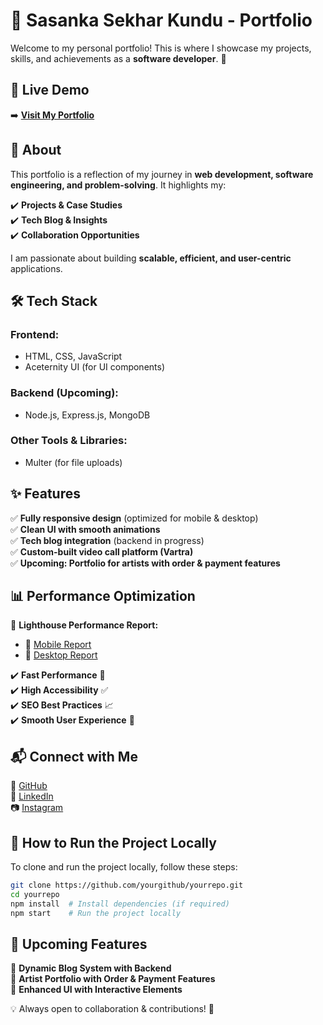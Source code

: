 
# 🌟 Sasanka Sekhar Kundu - Portfolio  

Welcome to my personal portfolio! This is where I showcase my projects, skills, and achievements as a **software developer**. 🚀  

## 🔗 Live Demo  

➡️ **[Visit My Portfolio](https://sasankawrites.netlify.app/)**  

## 📌 About  

This portfolio is a reflection of my journey in **web development, software engineering, and problem-solving**. It highlights my:  

✔️ **Projects & Case Studies**  
✔️ **Tech Blog & Insights**  
✔️ **Collaboration Opportunities**  

I am passionate about building **scalable, efficient, and user-centric** applications.  

## 🛠️ Tech Stack  

### **Frontend:**  
- HTML, CSS, JavaScript  
- Aceternity UI (for UI components)  

### **Backend (Upcoming):**  
- Node.js, Express.js, MongoDB  

### **Other Tools & Libraries:**  
- Multer (for file uploads)  

## ✨ Features  

✅ **Fully responsive design** (optimized for mobile & desktop)  
✅ **Clean UI with smooth animations**  
✅ **Tech blog integration** (backend in progress)  
✅ **Custom-built video call platform (Vartra)**  
✅ **Upcoming: Portfolio for artists with order & payment features**  

## 📊 Performance Optimization  

📄 **Lighthouse Performance Report:**  
- 🔹 [Mobile Report](https://github.com/Sasanka14/portfolio/blob/main/reports/PageSpeed%20Insights%20Portfolio%20Mobile.pdf)  
- 🔹 [Desktop Report](https://github.com/Sasanka14/portfolio/blob/main/reports/PageSpeed%20Insights%20Portfolio%20Desktop.pdf)  

✔️ **Fast Performance** 🚀  
✔️ **High Accessibility** ✅  
✔️ **SEO Best Practices** 📈  
✔️ **Smooth User Experience** 🎨  

## 📬 Connect with Me  

🔗 [GitHub](https://github.com/Sasanka14)  
💼 [LinkedIn](https://www.linkedin.com/in/sasanka-sekhar-kundu-b746072a7)  
📷 [Instagram](https://www.instagram.com/__kuronotsubasa__?igsh=MWdyNHd2NDFzZWl3Yw==)  

## 🔧 How to Run the Project Locally  

To clone and run the project locally, follow these steps:  

```bash
git clone https://github.com/yourgithub/yourrepo.git
cd yourrepo
npm install  # Install dependencies (if required)
npm start    # Run the project locally
```  

## 🎯 Upcoming Features  

🔹 **Dynamic Blog System with Backend**  
🔹 **Artist Portfolio with Order & Payment Features**  
🔹 **Enhanced UI with Interactive Elements**  

💡 Always open to collaboration & contributions! 🚀  
